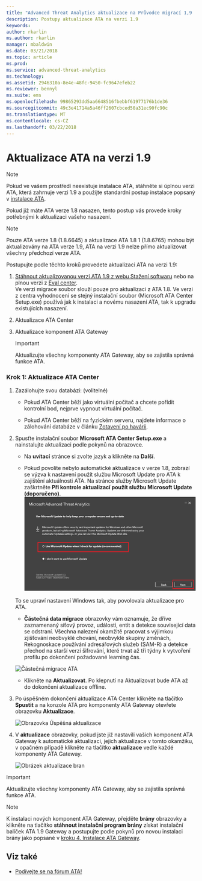 ```yaml
---
title: "Advanced Threat Analytics aktualizace na Průvodce migrací 1,9 | Microsoft Docs"
description: Postupy aktualizace ATA na verzi 1.9
keywords: 
author: rkarlin
ms.author: rkarlin
manager: mbaldwin
ms.date: 03/21/2018
ms.topic: article
ms.prod: 
ms.service: advanced-threat-analytics
ms.technology: 
ms.assetid: 2946310a-8e4e-48fc-9450-fc9647efeb22
ms.reviewer: bennyl
ms.suite: ems
ms.openlocfilehash: 99865293dd5aa6648516fbebbf61977176b1de36
ms.sourcegitcommit: 49c3e41714a5a46ff2607cbced50a31ec90fc90c
ms.translationtype: MT
ms.contentlocale: cs-CZ
ms.lasthandoff: 03/22/2018
---
```

# <a name="updating-ata-to-version-19"></a>Aktualizace ATA na verzi 1.9

> [!NOTE] 
> Pokud ve vašem prostředí neexistuje instalace ATA, stáhněte si úplnou verzi ATA, která zahrnuje verzi 1.9 a použijte standardní postup instalace popsaný v [instalace ATA](install-ata-step1.md).

Pokud již máte ATA verze 1.8 nasazen, tento postup vás provede kroky potřebnými k aktualizaci vašeho nasazení.

> [!NOTE] 
>  Pouze ATA verze 1.8 (1.8.6645) a aktualizace ATA 1.8 1 (1.8.6765) mohou být aktualizovány na ATA verze 1.9, ATA na verzi 1.9 nelze přímo aktualizovat všechny předchozí verze ATA.

Postupujte podle těchto kroků provedete aktualizaci ATA na verzi 1.9:

1.  [Stáhnout aktualizovanou verzi ATA 1.9 z webu Stažení softwaru](https://www.microsoft.com/download/details.aspx?id=55536) nebo na plnou verzi z [Eval center](http://www.microsoft.com/evalcenter/evaluate-microsoft-advanced-threat-analytics).<br>
Ve verzi migrace soubor slouží pouze pro aktualizaci z ATA 1.8. Ve verzi z centra vyhodnocení se stejný instalační soubor (Microsoft ATA Center Setup.exe) používá jak k instalaci a novému nasazení ATA, tak k upgradu existujících nasazení.

2.  Aktualizace ATA Center

4.  Aktualizace komponent ATA Gateway

    > [!IMPORTANT]
    > Aktualizujte všechny komponenty ATA Gateway, aby se zajistila správná funkce ATA.

### <a name="step-1-update-the-ata-center"></a>Krok 1: Aktualizace ATA Center

1.  Zazálohujte svou databázi: (volitelné)

    -   Pokud ATA Center běží jako virtuální počítač a chcete pořídit kontrolní bod, nejprve vypnout virtuální počítač.

    -   Pokud ATA Center běží na fyzickém serveru, najdete informace o zálohování databáze v článku [Zotavení po havárii](disaster-recovery.md).

2.  Spusťte instalační soubor **Microsoft ATA Center Setup.exe** a nainstalujte aktualizaci podle pokynů na obrazovce.

    -  Na **uvítací** stránce si zvolte jazyk a klikněte na **Další**.

    -  Pokud povolíte nebylo automatické aktualizace v verze 1.8, zobrazí se výzva k nastavení použít službu Microsoft Update pro ATA k zajištění aktuálnosti ATA.  Na stránce služby Microsoft Update zaškrtněte **Při kontrole aktualizací použít službu Microsoft Update (doporučeno)**.
    ![Zachovat aktuální obrázek ATA](media/ata_ms_update.png)
     
     To se upraví nastavení Windows tak, aby povolovala aktualizace pro ATA. 
    
    -  **Částečná data migrace** obrazovky vám oznamuje, že dříve zaznamenaný síťový provoz, události, entit a detekce související data se odstraní. Všechna nalezení okamžitě pracovat s výjimkou zjišťování neobvyklé chování, neobvyklé skupiny změnách, Rekognoskace používání adresářových služeb (SAM-R) a detekce přechod na starší verzi šifrování, které trvat až tři týdny k vytvoření profilu po dokončení požadované learning čas. 
     
      ![Částečná migrace ATA](media/partial-migration.png)

    -  Klikněte na **Aktualizovat**. Po klepnutí na Aktualizovat bude ATA až do dokončení aktualizace offline.

4.  Po úspěšném dokončení aktualizace ATA Center klikněte na tlačítko **Spustit** a na konzole ATA pro komponenty ATA Gateway otevřete obrazovku **Aktualizace**.

     ![Obrazovka Úspěšná aktualizace](media/migration-center-success.png)

5.  V **aktualizace** obrazovky, pokud jste již nastavili vašich komponent ATA Gateway k automatické aktualizaci, jejich aktualizace v tomto okamžiku, v opačném případě klikněte na tlačítko **aktualizace** vedle každé komponenty ATA Gateway.
  
     ![Obrázek aktualizace bran](media/migration-update-gw.png)

  
> [!IMPORTANT] 
> Aktualizujte všechny komponenty ATA Gateway, aby se zajistila správná funkce ATA.
 
> [!NOTE] 
> K instalaci nových komponent ATA Gateway, přejděte **brány** obrazovky a klikněte na tlačítko **stáhnout instalační program brány** získat instalační balíček ATA 1.9 Gateway a postupujte podle pokynů pro novou instalaci brány jako popsané v [kroku 4. Instalace ATA Gateway](install-ata-step4.md).


## <a name="see-also"></a>Viz také

- [Podívejte se na fórum ATA!](https://social.technet.microsoft.com/Forums/security/home?forum=mata)
